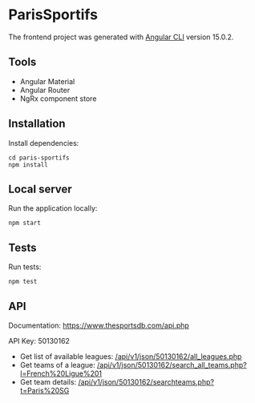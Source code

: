 # ParisSportifs

The frontend project was generated with [Angular CLI](https://github.com/angular/angular-cli) version 15.0.2.

## Tools

- Angular Material
- Angular Router
- NgRx component store

## Installation

Install dependencies:

```shell
cd paris-sportifs
npm install
```

## Local server

Run the application locally:

```shell
npm start
```

## Tests

Run tests:

```shell
npm test
```

## API

Documentation: <https://www.thesportsdb.com/api.php>

API Key: 50130162

* Get list of available leagues: [/api/v1/json/50130162/all_leagues.php](https://www.thesportsdb.com/api/v1/json/50130162/all_leagues.php)
* Get teams of a league: [/api/v1/json/50130162/search_all_teams.php?l=French%20Ligue%201](https://www.thesportsdb.com/api/v1/json/50130162/search_all_teams.php?l=French%20Ligue%201)
* Get team details: [/api/v1/json/50130162/searchteams.php?t=Paris%20SG](https://www.thesportsdb.com/api/v1/json/50130162/searchteams.php?t=Paris%20SG)
